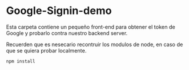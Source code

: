 # Google-Signin-demo

Esta carpeta contiene un pequeño front-end para obtener el token de Google y probarlo contra nuestro backend server.

Recuerden que es nesecario recontruir los modulos de node, en caso de que se quiera probar localmente.

```
npm install
```